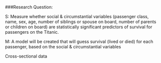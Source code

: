 ###Research Question:

S: Measure whether social & circumstantial variables (passenger class, name, sex, age, number of siblings or spouse on board, number of parents or children on board) are statistically significant predictors of survival for passengers on the Titanic.

M: A model will be created that will guess survival (lived or died) for each passenger, based on the social & circumstantial variables

Cross-sectional data